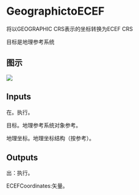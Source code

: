 # GeographictoECEF

将以GEOGRAPHIC CRS表示的坐标转换为ECEF CRS

目标是地理参考系统

## 图示

![]($-20221218-19143234.png)

## Inputs

在。执行。

目标。地理参考系统对象参考。

地理坐标。地理坐标结构（按参考）。  

## Outputs

出：执行。

ECEFCoordinates:矢量。
